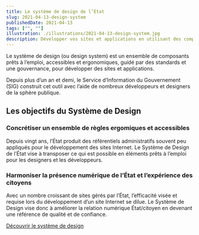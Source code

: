 ```yaml
---
title: Le système de design de l’État
slug: 2021-04-13-design-system
publishedDate: 2021-04-13
tags: ["", ""]
illustration: ./illustrations/2021-04-13-design-system.jpg
description: Développer vos sites et applications en utilisant des composants prêts à l’emploi, accessibles et ergonomiques
---
```


Le système de design (ou <span lang="en">design system</span>) est un ensemble de composants prêts à l’emploi, accessibles et ergonomiques, guidé par des standards et une gouvernance, pour développer des sites et applications.


Depuis plus d’un an et demi, le Service d’Information du Gouvernement (SIG) construit cet outil avec l’aide de nombreux développeurs et designers de la sphère publique.

## Les objectifs du Système de Design

### Concrétiser un ensemble de règles ergomiques et accessibles

Depuis vingt ans, l’État produit des référentiels administratifs souvent peu appliqués pour le développement des sites Internet. Le Système de Design de l’État vise à transposer ce qui est possible en éléments prêts à l’emploi pour les designers et les développeurs.

### Harmoniser la présence numérique de l’État et l’expérience des citoyens

Avec un nombre croissant de sites gérés par l’État, l’efficacité visée et requise lors du développement d’un site Internet se dilue. Le Système de Design vise donc à améliorer la relation numérique État/citoyen en devenant une référence de qualité et de confiance.

<a class="item__link button button--highlight" href="https://systeme-de-design.gouv.fr/" target="_blank" title="Découvrir le système de design - nouvelle fenêtre">Découvrir le système de design</a>